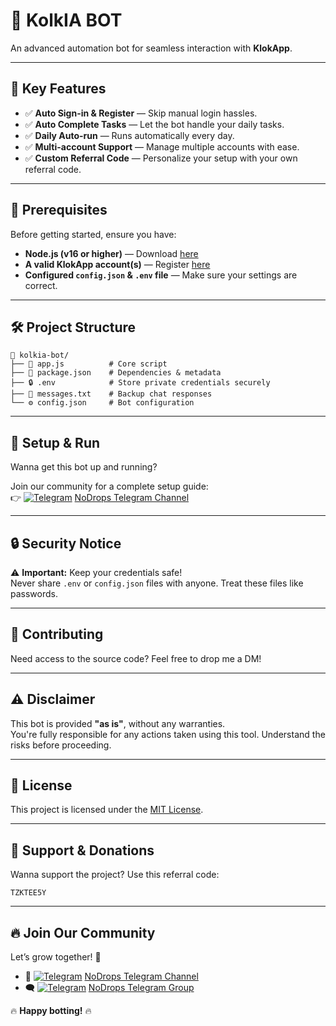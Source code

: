 # 🚀 KolkIA BOT

An advanced automation bot for seamless interaction with **KlokApp**.

---

## 🎯 **Key Features**

- ✅ **Auto Sign-in & Register** — Skip manual login hassles.
- ✅ **Auto Complete Tasks** — Let the bot handle your daily tasks.
- ✅ **Daily Auto-run** — Runs automatically every day.
- ✅ **Multi-account Support** — Manage multiple accounts with ease.
- ✅ **Custom Referral Code** — Personalize your setup with your own referral code.

---

## 🔧 **Prerequisites**

Before getting started, ensure you have:

- **Node.js (v16 or higher)** — Download [here](https://nodejs.org/en/download/)
- **A valid KlokApp account(s)** — Register [here](https://klokapp.ai?referral_code=TZKTEE5Y)
- **Configured `config.json` & `.env` file** — Make sure your settings are correct.

---

## 🛠️ **Project Structure**

```plaintext
📁 kolkia-bot/
├── 📄 app.js          # Core script
├── 📄 package.json    # Dependencies & metadata
├── 🔒 .env            # Store private credentials securely
├── 📝 messages.txt    # Backup chat responses
└── ⚙️ config.json     # Bot configuration
```

---

## 🚀 **Setup & Run**

Wanna get this bot up and running?

Join our community for a complete setup guide:  
👉 [![Telegram](https://upload.wikimedia.org/wikipedia/commons/thumb/8/82/Telegram_logo.svg/12px-Telegram_logo.svg.png)](https://t.me/NoDrops) [NoDrops Telegram Channel](https://t.me/NoDrops)

---

## 🔒 **Security Notice**

⚠️ **Important:** Keep your credentials safe!  
Never share `.env` or `config.json` files with anyone. Treat these files like passwords.

---

## 🤝 **Contributing**

Need access to the source code? Feel free to drop me a DM!

---

## ⚠️ **Disclaimer**

This bot is provided **"as is"**, without any warranties.  
You're fully responsible for any actions taken using this tool. Understand the risks before proceeding.

---

## 📜 **License**

This project is licensed under the [MIT License](https://github.com/itsnodrops/kolkia-bot/blob/main/LICENSE).

---

## 💖 **Support & Donations**

Wanna support the project? Use this referral code:

```
TZKTEE5Y
```

---

## 🔥 **Join Our Community**

Let’s grow together! 🎉

- 💬 [![Telegram](https://upload.wikimedia.org/wikipedia/commons/thumb/8/82/Telegram_logo.svg/12px-Telegram_logo.svg.png)](https://t.me/NoDrops) [NoDrops Telegram Channel](https://t.me/NoDrops)
- 🗨️ [![Telegram](https://upload.wikimedia.org/wikipedia/commons/thumb/8/82/Telegram_logo.svg/12px-Telegram_logo.svg.png)](https://t.me/NoDropsChat) [NoDrops Telegram Group](https://t.me/NoDropsChat)

🔥 **Happy botting!** 🔥

